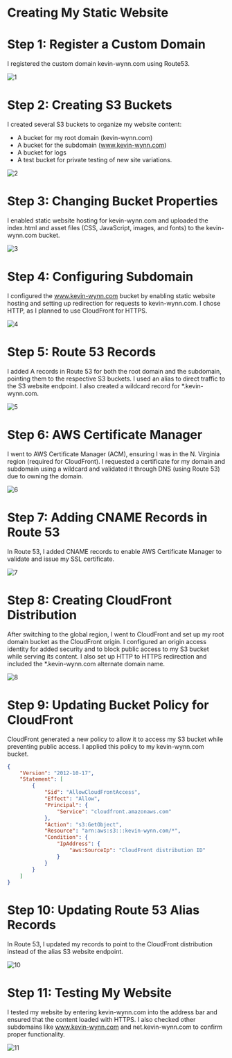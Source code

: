 # Creating My Static Website

# Step 1: Register a Custom Domain

I registered the custom domain kevin-wynn.com using Route53.

![1](https://github.com/kevin-wynn-cloud/AWS-Projects/assets/144941082/786c63ed-6259-4eda-b767-6062b4f7f8e6)

# Step 2: Creating S3 Buckets

I created several S3 buckets to organize my website content:

- A bucket for my root domain (kevin-wynn.com)
- A bucket for the subdomain (www.kevin-wynn.com)
- A bucket for logs
- A test bucket for private testing of new site variations.

![2](https://github.com/kevin-wynn-cloud/AWS-Projects/assets/144941082/518d0067-e335-4c83-918d-afaf3335979f)

# Step 3: Changing Bucket Properties

I enabled static website hosting for kevin-wynn.com and uploaded the index.html and asset files (CSS, JavaScript, images, and fonts) to the kevin-wynn.com bucket.

![3](https://github.com/kevin-wynn-cloud/AWS-Projects/assets/144941082/8b85b894-a00d-4beb-b005-489af8dcc800)

# Step 4: Configuring Subdomain

I configured the www.kevin-wynn.com bucket by enabling static website hosting and setting up redirection for requests to kevin-wynn.com. I chose HTTP, as I planned to use CloudFront for HTTPS.

![4](https://github.com/kevin-wynn-cloud/AWS-Projects/assets/144941082/ba5fdfde-62dd-4935-846c-88c7f34320d1)

# Step 5: Route 53 Records

I added A records in Route 53 for both the root domain and the subdomain, pointing them to the respective S3 buckets. I used an alias to direct traffic to the S3 website endpoint. I also created a wildcard record for *.kevin-wynn.com.

![5](https://github.com/kevin-wynn-cloud/AWS-Projects/assets/144941082/e76ad534-35cf-414f-b601-5d1c8424271e)

# Step 6: AWS Certificate Manager

I went to AWS Certificate Manager (ACM), ensuring I was in the N. Virginia region (required for CloudFront). I requested a certificate for my domain and subdomain using a wildcard and validated it through DNS (using Route 53) due to owning the domain.

![6](https://github.com/kevin-wynn-cloud/AWS-Projects/assets/144941082/72e4445b-2273-4acc-a76d-2f5f2d93c61d)

# Step 7: Adding CNAME Records in Route 53

In Route 53, I added CNAME records to enable AWS Certificate Manager to validate and issue my SSL certificate.

![7](https://github.com/kevin-wynn-cloud/AWS-Projects/assets/144941082/e9ebe99e-bb93-4cc4-80d1-f3dd44205382)

# Step 8: Creating CloudFront Distribution

After switching to the global region, I went to CloudFront and set up my root domain bucket as the CloudFront origin. I configured an origin access identity for added security and to block public access to my S3 bucket while serving its content. I also set up HTTP to HTTPS redirection and included the *.kevin-wynn.com alternate domain name.

![8](https://github.com/kevin-wynn-cloud/AWS-Projects/assets/144941082/e2fbf71b-c440-4881-be8a-cb5e443c210b)

# Step 9: Updating Bucket Policy for CloudFront

CloudFront generated a new policy to allow it to access my S3 bucket while preventing public access. I applied this policy to my kevin-wynn.com bucket.

```JSON
{
    "Version": "2012-10-17",
    "Statement": [
        {
            "Sid": "AllowCloudFrontAccess",
            "Effect": "Allow",
            "Principal": {
                "Service": "cloudfront.amazonaws.com"
            },
            "Action": "s3:GetObject",
            "Resource": "arn:aws:s3:::kevin-wynn.com/*",
            "Condition": {
                "IpAddress": {
                    "aws:SourceIp": "CloudFront distribution ID"
                }
            }
        }
    ]
}
```

# Step 10: Updating Route 53 Alias Records

In Route 53, I updated my records to point to the CloudFront distribution instead of the alias S3 website endpoint.

![10](https://github.com/kevin-wynn-cloud/AWS-Projects/assets/144941082/7a08dbe7-3978-4164-a815-f0e575437245)

# Step 11: Testing My Website

I tested my website by entering kevin-wynn.com into the address bar and ensured that the content loaded with HTTPS. I also checked other subdomains like www.kevin-wynn.com and net.kevin-wynn.com to confirm proper functionality.

![11](https://github.com/kevin-wynn-cloud/AWS-Projects/assets/144941082/231abef3-d207-4c39-b357-76f8ff795627)

